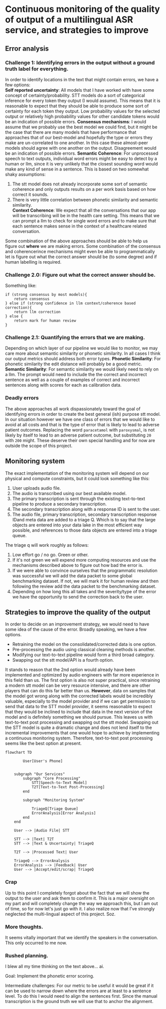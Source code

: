 # Continuous monitoring of the quality of output of a multilingual ASR service, and strategies to improve

## Error analysis

### Challenge 1: Identifying errors in the output without a ground truth label for everything.  

In order to identify locations in the text that might contain errors, we have a few options:  
**Self reported uncertainty**:  All models that I have worked with have some concept of certainty/probability. STT models do a sort of categorical inference for every token they output (I would assume). This means that it is reasonable to expect that they should be able to produce some sort of certainty for each token they output. Low probability values for the selected output or relatively high probability values for other candidate tokens would be an indication of possible errors.
**Consensus mechanisms**:  I would assume that we probably use the best model we could find, but it might be the case that there are many models that have performance that approaches that of our best-model and hopefully the type or errors they make are un-correlated to one another. In this case these almost-peer models should agree with one another on the output. Disagreement would be an indication of possible errors.
**Semantic Coherence**:  For unprocessed speech to text outputs, individual word errors might be easy to detect by a human or llm, since it is very unlikely that the closest sounding word would make any kind of sense in a sentence. This is based on two somewhat shaky assumptions:
1. The stt model does not already incorporate some sort of semantic coherence and only outputs results on a per work basis based on how correct it sounds.
2. There is very little correlation between phonetic similarity and semantic similarity.  
**Context Coherence**: We expect that all the conversations that our app will be transcribing will be in the health care setting. This means that we can prompt a llm to check for single word errors and to make sure that each sentence makes sense in the context of a healthcare related conversation.

Some combination of the above approaches should be able to help us figure out **where** we are making errors. Some combination of the consensus and coherencerince mechanisms might even be able to programmatically let is figure out what the correct answer should be (to some degree) and if human labelling is required.

### Challenge 2.0: Figure out what the correct answer should be.  

Something like:  
```
if (strong consensus by most models){
    return consensus
} else if (strong confidence in llm context/coherence based correction){
    return llm correction
} else {
    return mark for human review
}
```

### Challenge 2.1: Quantifying the errors that we are making.

Depending on which layer of our pipeline we would like to monitor, we may care more about semantic similarity or phonetic similarity. In all cases I think our output metrics should address both error types.
**Phonetic Similarity**: For phonetic similarity the edit distance will probably be a good metric.  
**Semantic Similarity**: For semantic similarity we would likely need to rely on a llm. The prompt would need to include the the correct and incorrect sentence as well as a couple of examples of correct and incorrect sentences along with scores for each as calibration data.

### Deadly errors  
The above approaches all work dispassionately toward the goal of identifying errors in order to create the best general (ish) purpose stt model.  
In our situation however we have one class of errors that we would like to avoid at all costs and that is the type of error that is likely to lead to adverse patient outcomes. Replacing the word `paracetamol` with `paroxysmal`, is not likely by itself to lead to an adverse patient outcome, but substituting `20` with `200` might.  These deserve their own special handling and for now are outside the scope of this project.


## Monitoring system  

The exact implementation of the monitoring system will depend on our physical and compute constraints, but it could look something like this:

1. User uploads audio file.
2. The audio is transcribed using our best available model.
3. The primary transcription is sent through the existing text-to-text pipeline to produce a secondary transcription.
3. The secondary transcription along with a response ID is sent to the user.
4. The audio file, primary transcription, secondary transcription response IDand meta data are added to a triage Q. Which is to say that the large objects are entered into your data lake in the most efficient way possible, and references to those data objects are entered into a triage queue.

The triage q will work roughly as follows:
1. Low effort go / no go. Green or other.
2. If it's not green we will expend more computing resources and use the mechanisms described above to figure out how bad the error is.
3. If we were able to convince ourselves that the programmatic resolution was successful we will add the data packet to some global benchmarking dataset. If not, we will mark it for human review and then following the review add the data packet to the benchmarking dataset.
4. Depending on how long this all takes and the severity/type of the error we have the opportunity to send the correction back to the user.


## Strategies to improve the quality of the output

In order to decide on an improvement strategy, we would need to have some idea of the cause of the error. Broadly speaking, we have a few options. 
* Retraining the model on the consolidated/corrected data is one option. 
* Pre-processing the audio using classical cleaning methods is another. 
* Modifying our text-to-text pipeline would form a third broad category.
* Swapping out the stt model/API is a fourth option.

It stands to reason that the 2nd option would already have been implemented and optimized by audio engineers with far more experience in this field than us.
The first option is also not super practical, since retraining a modern stt model  can be very resource intensive, and there are other players that can do this far better than us. **However**, data on samples that the model got wrong along with the corrected labels would be incredibly valuable, especially to the model provider and if we can get permission to send that data to the STT model provider, it seems reasonable to expect that they would be inclined to include that data in the next version of the model and is definitely something we should pursue. This leaves us with text-to-text post processing and swapping out the stt model. Swapping out the STT model is quite a dramatic change and does not lend itself to the incremental improvements that one would hope to achieve by implementing a continuous monitoring system. Therefore, text-to-text post processing seems like the best option at present.



```mermaid
flowchart TD

        User[User's Phone]


    subgraph "Our Services"
        subgraph "Core Processing"
            STT[Speech-to-Text Model]
            T2T[Text-to-Text Post-Processing]
        end
        
        subgraph "Monitoring System"

            TriageQ[Triage Queue]
            ErrorAnalysis[Error Analysis]
        end
    end

    User --> |Audio File| STT
    
    STT --> |Text| T2T
    STT --> |Text & Uncertainty| TriageQ
    
    T2T --> |Processed Text| User
    
    TriageQ --> ErrorAnalysis
    ErrorAnalysis --> |Feedback| User
    User --> |Accept/edit/scrap| TriageQ
```


### Crap  
Up to this point I completely forgot about the fact that we will show the output to the user and ask them to confirm it. This is a major oversight on my part and will completely change the way we approach this, but I am out of time, so for now let's just go with it. I also realize now that I've strongly neglected the multi-lingual aspect of this project. Soz.


### More thoughts.
It seems vitally important that we identify the speakers in the conversation. This only occurred to me now.

### Rushed planning.
I blew all my time thinking on the text above... ai.

Goal: Implement the phonetic error scoring.

Intermediate challenges:
For our metric to be useful it would be great if it can be used to narrow down where the errors are at least to a sentence level. To do this I would need to align the sentences first. Since the manual transcription is the ground truth we will use that to anchor the alignment.




